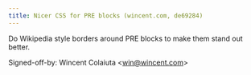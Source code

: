 ```yaml
---
title: Nicer CSS for PRE blocks (wincent.com, de69284)
---
```


Do Wikipedia style borders around PRE blocks to make them stand out better.

Signed-off-by: Wincent Colaiuta &lt;win@wincent.com&gt;
